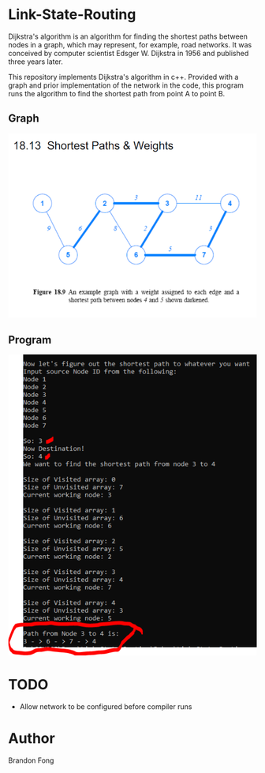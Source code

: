 # Link-State-Routing
Dijkstra's algorithm is an algorithm for finding the shortest paths between nodes in a graph, which may represent, for example, road networks. It was conceived by computer scientist Edsger W. Dijkstra in 1956 and published three years later.

This repository implements Dijkstra's algorithm in c++.  Provided with a graph and prior implementation of the network in the code, this program runs the algorithm to find the shortest path from point A to point B.

## Graph 
![Graph](https://github.com/BrandonMFong/Link-State-Routing/blob/main/res/LinkGraph.png)

## Program 
![Dijkstra program](https://github.com/BrandonMFong/Link-State-Routing/blob/main/res/PathFrom3To4.PNG)

# TODO
- Allow network to be configured before compiler runs

# Author
Brandon Fong
